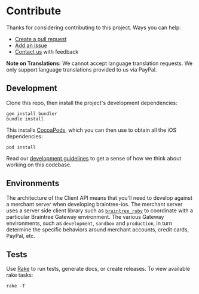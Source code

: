 # Contribute

Thanks for considering contributing to this project. Ways you can help:

* [Create a pull request](https://help.github.com/articles/creating-a-pull-request)
* [Add an issue](https://github.com/braintree/braintree_ios/issues)
* [Contact us](README.md#feedback) with feedback

__Note on Translations:__ We cannot accept language translation requests. We only support language translations provided to us via PayPal.

## Development

Clone this repo, then install the project's development dependencies:

```
gem install bundler
bundle install
```

This installs [CocoaPods](http://cocoapods.org/), which you can then use to obtain all the iOS dependencies:

```
pod install
```

Read our [development guidelines](DEVELOPMENT.md) to get a sense of how we think about working on this codebase.

## Environments

The architecture of the Client API means that you'll need to develop against a merchant server when developing braintree-ios. The merchant server uses a server side client library such as [`braintree_ruby`](https://github.com/braintree/braintree_ruby) to coordinate with a particular Braintree Gateway environment. The various Gateway environments, such as `development`, `sandbox` and `production`, in turn determine the specific behaviors around merchant accounts, credit cards, PayPal, etc.


## Tests

Use [Rake](http://rake.rubyforge.org/) to run tests, generate docs, or create releases. To view available rake tasks:

```
rake -T
```
